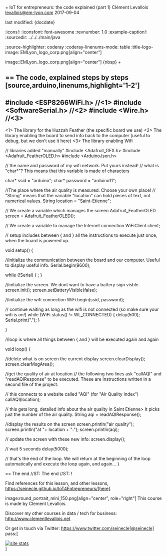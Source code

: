 = IoT for entrepreneurs: the code explained (part 1)
Clément Levallois <levallois@em-lyon.com>
2017-09-04

last modified: {docdate}

:icons!:
:iconsfont:   font-awesome
:revnumber: 1.0
:example-caption!:
:sourcedir: ../../../main/java

:source-highlighter: coderay
:coderay-linenums-mode: table
:title-logo-image: EMLyon_logo_corp.png[align="center"]

image::EMLyon_logo_corp.png[align="center"]
{nbsp} +

== The code, explained steps by steps
[source,arduino,linenums,highlight='1-2']
----
#include <ESP8266WiFi.h> //<1>
#include <SoftwareSerial.h> //<2>
#include <Wire.h> //<3>
----
<1> The library for the Huzzah Feather (the specific board we use)
<2> The library enabling the board to send info back to the computer (useful to debug, but we don't use it here)
<3> The library enabling Wifi



// libraries added "manually"
#include <Adafruit_GFX.h>
#include <Adafruit_FeatherOLED.h>
#include <ArduinoJson.h>


// the name and password of my wifi network. Put yours instead!
// what is "char*"? This means that this variable is made of characters

char* ssid     = "arduino";
char* password = "arduino11";

//The place where the air quality is measured. Choose your own place!
// "String" means that the variable "location" can hold pieces of text, not numerical values.
String location = "Saint-Etienne";

// We create a variable which manages the screen
Adafruit_FeatherOLED screen = Adafruit_FeatherOLED();

// We create a variable to manage the Internet connection
WiFiClient client;

// setup includes between { and } all the instructions to execute just once, when the board is powered up.

void setup() {

  //initialize the communication between the board and our computer. Useful to display useful info.
  Serial.begin(9600);

  while (!Serial) {
    ;
  }

  //initialize the screen. We dont want to have a battery sign visble.
  screen.init();
  screen.setBatteryVisible(false);

  //initialize the wifi connection
  WiFi.begin(ssid, password);

  // continue waiting as long as the wifi is not connected (so make sure your wifi is on!)
  while (WiFi.status() != WL_CONNECTED) {
    delay(500);
    Serial.print(".");
  }

}

//loop is where all things between { and } will be executed again and again

void loop() {

  //delete what is on screen the current display
  screen.clearDisplay();
  screen.clearMsgArea();

  //get the quality of air at location
  // the following two lines ask "callAQI" and "readAQIResponse" to be executed. These are instructions written in a second file of the project.

  // this connects to a website called "AQI" (for "Air Quality Index")
  callAQI(location);

  // this gets long, detailed info about the air quality in Saint Etienne> It picks just the number of the air quality.
  String aqi = readAQIResponse();


  //display the results on the screen
  screen.println("air quality");
  screen.println("at "+ location + ":");
  screen.println(aqi);

  // update the screen with these new info:
  screen.display();

  // wait 5 seconds
  delay(5000);


 // that's the end of the loop. We will return at the beginning of the loop automatically and execute the loop again, and again...
}




== The end
//ST: The end
//ST: !

Find references for this lesson, and other lessons, https://seinecle.github.io/IoT4Entrepreneurs/[here].

image:round_portrait_mini_150.png[align="center", role="right"]
This course is made by Clement Levallois.

Discover my other courses in data / tech for business: http://www.clementlevallois.net

Or get in touch via Twitter: https://www.twitter.com/seinecle[@seinecle]
pass:[    <!-- Start of StatCounter Code for Default Guide -->
    <script type="text/javascript">
        var sc_project = 11410058;
        var sc_invisible = 1;
        var sc_security = "a7720bf3";
        var scJsHost = (("https:" == document.location.protocol) ?
            "https://secure." : "http://www.");
        document.write("<sc" + "ript type='text/javascript' src='" +
            scJsHost +
            "statcounter.com/counter/counter.js'></" + "script>");
    </script>
    <noscript><div class="statcounter"><a title="site stats"
    href="http://statcounter.com/" target="_blank"><img
    class="statcounter"
    src="//c.statcounter.com/11410058/0/a7720bf3/1/" alt="site
    stats"></a></div></noscript>
    <!-- End of StatCounter Code for Default Guide -->]
